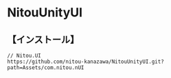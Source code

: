 # NitouUnityUI


## 【インストール】
``` 
// Nitou.UI
https://github.com/nitou-kanazawa/NitouUnityUI.git?path=Assets/com.nitou.nUI
```
